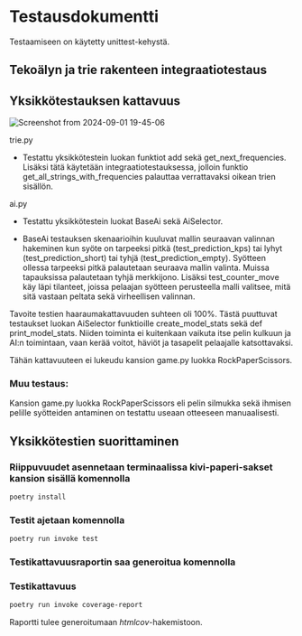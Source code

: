 # Testausdokumentti

Testaamiseen on käytetty unittest-kehystä. 

## Tekoälyn ja trie rakenteen integraatiotestaus

## Yksikkötestauksen kattavuus

![Screenshot from 2024-09-01 19-45-06](https://github.com/user-attachments/assets/b4574397-6df7-4bce-8c98-05263796edc4)

trie.py
- Testattu yksikkötestein luokan funktiot add sekä get_next_frequencies. Lisäksi tätä käytetään integraatiotestauksessa, jolloin funktio get_all_strings_with_frequencies palauttaa verrattavaksi oikean trien sisällön.

ai.py
- Testattu yksikkötestein luokat BaseAi sekä AiSelector.

- BaseAi testauksen skenaarioihin kuuluvat mallin seuraavan valinnan hakeminen kun syöte on tarpeeksi pitkä (test_prediction_kps) tai lyhyt (test_prediction_short) tai tyhjä (test_prediction_empty). Syötteen ollessa tarpeeksi pitkä palautetaan seuraava mallin valinta. Muissa tapauksissa palautetaan tyhjä merkkijono. Lisäksi test_counter_move käy läpi tilanteet, joissa pelaajan syötteen perusteella malli valitsee, mitä sitä vastaan peltata sekä virheellisen valinnan.

Tavoite testien haaraumakattavuuden suhteen oli 100%. Tästä puuttuvat testaukset luokan AiSelector funktioille create_model_stats sekä def print_model_stats. Niiden toiminta ei kuitenkaan vaikuta itse pelin kulkuun ja AI:n toimintaan, vaan kerää voitot, häviöt ja tasapelit pelaajalle katsottavaksi. 

Tähän kattavuuteen ei lukeudu kansion game.py luokka RockPaperScissors.

### Muu testaus:
Kansion game.py luokka RockPaperScissors eli pelin silmukka sekä ihmisen pelille syötteiden antaminen on testattu useaan otteeseen manuaalisesti.

## Yksikkötestien suorittaminen

### Riippuvuudet asennetaan terminaalissa kivi-paperi-sakset kansion sisällä komennolla

```bash
poetry install
```

### Testit ajetaan komennolla

```bash
poetry run invoke test
```

### Testikattavuusraportin saa generoitua komennolla


### Testikattavuus

```bash
poetry run invoke coverage-report
```

Raportti tulee generoitumaan _htmlcov_-hakemistoon.
